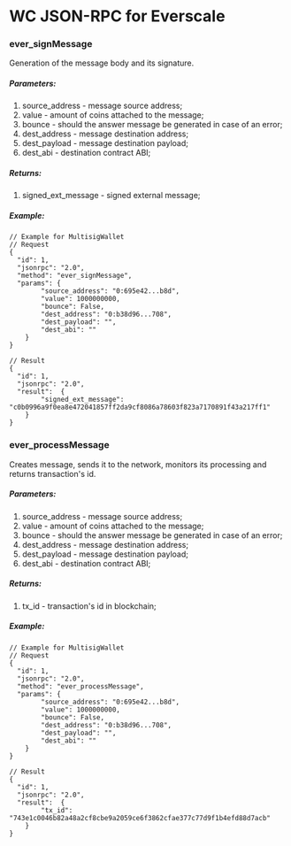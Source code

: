 # WC JSON-RPC for Everscale

### ever_signMessage
Generation of the message body and its signature.
##### Parameters:
1. source_address - message source address;
2. value - amount of coins attached to the message;
3. bounce - should the answer message be generated in case of an error;
4. dest_address - message destination address;
5. dest_payload - message destination payload;
6. dest_abi - destination contract ABI;
##### Returns:
1. signed_ext_message - signed external message;
##### Example:
```
// Example for MultisigWallet
// Request
{
  "id": 1,
  "jsonrpc": "2.0",
  "method": "ever_signMessage",
  "params": {
        "source_address": "0:695e42...b8d",
        "value": 1000000000,
        "bounce": False,
        "dest_address": "0:b38d96...708",
        "dest_payload": "",
        "dest_abi": ""
    }
}
 
// Result
{
  "id": 1,
  "jsonrpc": "2.0",
  "result":  {
        "signed_ext_message": "c0b0996a9f0ea8e472041857ff2da9cf8086a78603f823a7170891f43a217ff1"
    }
}
```
### ever_processMessage
Creates message, sends it to the network, monitors its processing and returns transaction's id.
##### Parameters:
1. source_address - message source address;
2. value - amount of coins attached to the message;
3. bounce - should the answer message be generated in case of an error;
4. dest_address - message destination address;
5. dest_payload - message destination payload;
6. dest_abi - destination contract ABI;
##### Returns:
1. tx_id - transaction's id in blockchain;
##### Example:
```
// Example for MultisigWallet
// Request
{
  "id": 1,
  "jsonrpc": "2.0",
  "method": "ever_processMessage",
  "params": {
        "source_address": "0:695e42...b8d",
        "value": 1000000000,
        "bounce": False,
        "dest_address": "0:b38d96...708",
        "dest_payload": "",
        "dest_abi": ""
    }
}
 
// Result
{
  "id": 1,
  "jsonrpc": "2.0",
  "result":  {
        "tx_id": "743e1c0046b82a48a2cf8cbe9a2059ce6f3862cfae377c77d9f1b4efd88d7acb"
    }
}
```